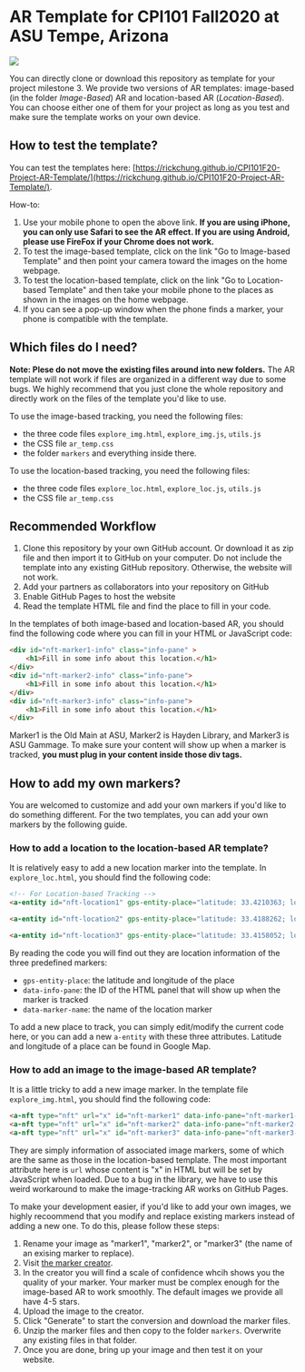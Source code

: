 # AR Template for CPI101 Fall2020 at ASU Tempe, Arizona

![](https://media.giphy.com/media/mK4R969pndOCnqUUSH/giphy.gif)

You can directly clone or download this repository as template for your project milestone 3. We provide two versions of AR templates: image-based (in the folder *Image-Based*) AR and location-based AR (*Location-Based*). You can choose either one of them for your project as long as you test and make sure the template works on your own device. 

## How to test the template?

You can test the templates here: [https://rickchung.github.io/CPI101F20-Project-AR-Template/](https://rickchung.github.io/CPI101F20-Project-AR-Template/).

How-to:

1. Use your mobile phone to open the above link. **If you are using iPhone, you can only use Safari to see the AR effect. If you are using Android, please use FireFox if your Chrome does not work.**
1. To test the image-based template, click on the link "Go to Image-based Template" and then point your camera toward the images on the home webpage.
1. To test the location-based template, click on the link "Go to Location-based Template" and then take your mobile phone to the places as shown in the images on the home webpage.
1. If you can see a pop-up window when the phone finds a marker, your phone is compatible with the template. 

## Which files do I need?

**Note: Plese do not move the existing files around into new folders.** The AR template will not work if files are organized in a different way due to some bugs. We highly recommend that you just clone the whole repository and directly work on the files of the template you'd like to use. 

To use the image-based tracking, you need the following files:

- the three code files `explore_img.html`, `explore_img.js`, `utils.js`
- the CSS file `ar_temp.css`
- the folder `markers` and everything inside there.

To use the location-based tracking, you need the following files:

- the three code files `explore_loc.html`, `explore_loc.js`, `utils.js`
- the CSS file `ar_temp.css`

## Recommended Workflow

1. Clone this repository by your own GitHub account. Or download it as zip file and then import it to GitHub on your computer. Do not include the template into any existing GitHub repository. Otherwise, the website will not work.
1. Add your partners as collaborators into your repository on GitHub
1. Enable GitHub Pages to host the website
1. Read the template HTML file and find the place to fill in your code.

In the templates of both image-based and location-based AR, you should find the following code where you can fill in your HTML or JavaScript code:

```html
<div id="nft-marker1-info" class="info-pane" >
    <h1>Fill in some info about this location.</h1>
</div>
<div id="nft-marker2-info" class="info-pane">
    <h1>Fill in some info about this location.</h1>
</div>
<div id="nft-marker3-info" class="info-pane">
    <h1>Fill in some info about this location.</h1>
</div>
```

Marker1 is the Old Main at ASU, Marker2 is Hayden Library, and Marker3 is ASU Gammage. To make sure your content will show up when a marker is tracked, **you must plug in your content inside those div tags.**

## How to add my own markers?

You are welcomed to customize and add your own markers if you'd like to do something different. For the two templates, you can add your own markers by the following guide.

### How to add a location to the location-based AR template?

It is relatively easy to add a new location marker into the template. In `explore_loc.html`, you should find the following code:

```html
<!-- For Location-based Tracking -->
<a-entity id="nft-location1" gps-entity-place="latitude: 33.4210363; longitude: -111.9340285;" data-info-pane="nft-marker1-info" data-marker-name="Old Main"></a-entity>

<a-entity id="nft-location2" gps-entity-place="latitude: 33.4188262; longitude: -111.935245;" data-info-pane="nft-marker2-info" data-marker-name="Hayden Library"></a-entity>

<a-entity id="nft-location3" gps-entity-place="latitude: 33.4158052; longitude: -111.9382668;" data-info-pane="nft-marker3-info" data-marker-name="ASU Gammage"></a-entity> -->            
```

By reading the code you will find out they are location information of the three predefined markers:

- `gps-entity-place`: the latitude and longitude of the place
- `data-info-pane`: the ID of the HTML panel that will show up when the marker is tracked
- `data-marker-name`: the name of the location marker

To add a new place to track, you can simply edit/modify the current code here, or you can add a new `a-entity` with these three attributes. Latitude and longitude of a place can be found in Google Map. 

### How to add an image to the image-based AR template?

It is a little tricky to add a new image marker. In the template file `explore_img.html`, you should find the following code:

```html
<a-nft type="nft" url="x" id="nft-marker1" data-info-pane="nft-marker1-info" data-marker-name="Old Main"></a-nft>
<a-nft type="nft" url="x" id="nft-marker2" data-info-pane="nft-marker2-info" data-marker-name="Hayden Library"></a-nft>
<a-nft type="nft" url="x" id="nft-marker3" data-info-pane="nft-marker3-info" data-marker-name="ASU Gammage"></a-nft>
```

They are simply information of associated image markers, some of which are the same as those in the location-based template. The most important attribute here is `url` whose content is "x" in HTML but will be set by JavaScript when loaded. Due to a bug in the library, we have to use this weird workaround to make the image-tracking AR works on GitHub Pages. 

To make your development easier, if you'd like to add your own images, we highly recoommend that you modify and replace existing markers instead of adding a new one. To do this, please follow these steps:

1. Rename your image as "marker1", "marker2", or "marker3" (the name of an exising marker to replace).
1. Visit [the marker creator](https://carnaux.github.io/NFT-Marker-Creator/). 
1. In the creator you will find a scale of confidence whcih shows you the quality of your marker. Your marker must be complex enough for the image-based AR to work smoothly. The default images we provide all have 4-5 stars.
1. Upload the image to the creator.
1. Click "Generate" to start the conversion and download the marker files.
1. Unzip the marker files and then copy to the folder `markers`. Overwrite any existing files in that folder.
1. Once you are done, bring up your image and then test it on your website.
